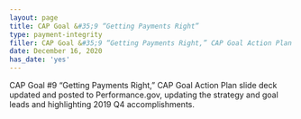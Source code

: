 ```yaml
---
layout: page
title: CAP Goal &#35;9 “Getting Payments Right”
type: payment-integrity
filler: CAP Goal &#35;9 “Getting Payments Right,” CAP Goal Action Plan slide deck updated and posted to Performance.gov, updating the strategy and goal leads and highlighting 2019 Q4 accomplishments.
date: December 16, 2020
has_date: 'yes'
---
```


CAP Goal #9 “Getting Payments Right,” CAP Goal Action Plan slide deck updated and posted to Performance.gov, updating the strategy and goal leads and highlighting 2019 Q4 accomplishments.

